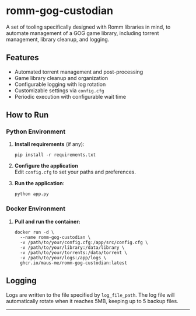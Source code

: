 # romm-gog-custodian

A set of tooling specifically designed with Romm libraries in mind, to automate management of a GOG game library,
including torrent management, library cleanup, and logging.

## Features

- Automated torrent management and post-processing
- Game library cleanup and organization
- Configurable logging with log rotation
- Customizable settings via `config.cfg`
- Periodic execution with configurable wait time

## How to Run

### Python Environment

1. **Install requirements** (if any):
   ```
   pip install -r requirements.txt
   ```

2. **Configure the application**  
   Edit `config.cfg` to set your paths and preferences.

3. **Run the application**:
   ```
   python app.py
   ```

### Docker Environment

1. **Pull and run the container:**
   ```
   docker run -d \
     --name romm-gog-custodian \
     -v /path/to/your/config.cfg:/app/src/config.cfg \
     -v /path/to/your/library:/data/library \
     -v /path/to/your/torrents:/data/torrent \
     -v /path/to/your/logs:/app/logs \
     ghcr.io/maus-me/romm-gog-custodian:latest
   ```

## Logging

Logs are written to the file specified by `log_file_path`. The log file will automatically rotate when it reaches 5MB,
keeping up to 5 backup files.

---
